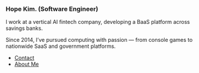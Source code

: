 ### Hope Kim. (Software Engineer)

I work at a vertical AI fintech company, developing a BaaS platform across savings banks.

Since 2014, I’ve pursued computing with passion — from console games to nationwide SaaS and government platforms.

- [Contact](mailto:piyrw9754@gmail.com)
- [About Me](https://rlaope.notion.site/Hope-Kim-23182c973cdc80439a88d823268a9b9a?pvs=74)


